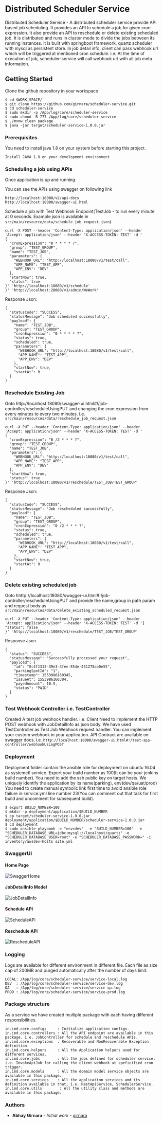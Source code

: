 # Distributed Scheduler Service

Distributed Scheduler Service - A distributed scheduler service provide API based job scheduling. It provides an API to schedule a job for given cron expression.
It also provide an API to reschedule or delete existing scheduled job. It is distributed and runs in cluster mode to divide the jobs between its running instances.
It is built with springboot framework, quartz scheduler with mysql as persistent store.
In job detail info, client can pass webhook url which will be triggered at mentioned cron schedule. i.e. At the time of execution of job, scheduler-service will call webhook url with all job meta information. 

## Getting Started

Clone the github repository in your workspace
```
$ cd $WORK_SPACE/
$ git clone https://github.com/girnara/scheduler-service.git
$ cd scheduler-service
$ sudo mkdir -p /App/log/core/scheduler-service
$ sudo chmod -R 777 /App/log/core/scheduler-service
$ ./mvnw clean package
$ java -jar target/scheduler-service-1.0.0.jar
```

### Prerequisites

You need to install java 1.8 on your system before starting this project.

```
Install JAVA 1.8 on your development environment
```

### Scheduling a job using APIs

Once application is up and running

You can see the APIs using swagger on following link

```
http://localhost:18080/v2/api-docs
http://localhost:18080/swagger-ui.html
```

Schedule a job with Test Webhook Endpoint(TestJob - to run every minute at 0 seconds. Example json is available in `src/main/resource/data/schedule_job_request.json`)

```
curl -X POST --header 'Content-Type: application/json' --header 'Accept: application/json' --header 'X-ACCESS-TOKEN: TEST' -d '
{
  "cronExpression": "0 * * * * ?",
  "group": "TEST_GROUP",
  "name": "TEST_JOB",
  "parameters": {
    "WEBHOOK_URL": "http://localhost:18080/v1/test/call",
    "APP_NAME": "TEST_APP",
    "APP_ENV": "DEV"
  },
  "startNow": true,
  "status": true
}' 'http://localhost:18080/v1/schedule'                                                                                                                               }' 'http://localhost:28080/v1/admin/WeWork'
```

Response Json:

```
{
  "statusCode": "SUCCESS",
  "statusMessage": "Job scheduled successfully",
  "payload": {
    "name": "TEST_JOB",
    "group": "TEST_GROUP",
    "cronExpression": "0 * * * * ?",
    "status": true,
    "scheduled": true,
    "parameters": {
      "WEBHOOK_URL": "http://localhost:18080/v1/test/call",
      "APP_NAME": "TEST_APP",
      "APP_ENV": "DEV"
    },
    "startNow": true,
    "startAt": 0
  }
}
```

### Reschedule Existing Job

Goto http://localhost:18080/swagger-ui.html#!/job-controller/rescheduleUsingPUT and changing the cron expression from every minutes to every two minutes. i.e. `src/main/resources/data/reschedule_job_request.json`
```
curl -X PUT --header 'Content-Type: application/json' --header 'Accept: application/json' --header 'X-ACCESS-TOKEN: TEST' -d '
{
  "cronExpression": "0 /2 * * * ?",
  "group": "TEST_GROUP",
  "name": "TEST_JOB",
  "parameters": {
    "WEBHOOK_URL": "http://localhost:18080/v1/test/call",
    "APP_NAME": "TEST_APP",
    "APP_ENV": "DEV"
  },
  "startNow": true,
  "status": true
}' 'http://localhost:18080/v1/reschedule/TEST_JOB/TEST_GROUP'
```

Response Json:
```
{
  "statusCode": "SUCCESS",
  "statusMessage": "Job rescheduled successfully",
  "payload": {
    "name": "TEST_JOB",
    "group": "TEST_GROUP",
    "cronExpression": "0 /2 * * * ?",
    "status": true,
    "scheduled": true,
    "parameters": {
      "WEBHOOK_URL": "http://localhost:18080/v1/test/call",
      "APP_NAME": "TEST_APP",
      "APP_ENV": "DEV"
    },
    "startNow": true,
    "startAt": 0
  }
}
```

### Delete existing scheduled job
Goto hhttp://localhost:18080/swagger-ui.html#!/job-controller/rescheduleUsingPUT and provide the name,group in path param and request body as `src/main/resources/data/delete_existing_scheduled_request.json`

```
curl -X PUT --header 'Content-Type: application/json' --header 'Accept: application/json' --header 'X-ACCESS-TOKEN: TEST' -d '{
"status": false
}' 'http://localhost:18080/v1/reschedule/TEST_JOB/TEST_GROUP'
```

Response Json
```
{
  "status": "SUCCESS",
  "statusMessage": "Successfully processed your request",
  "payload": {
    "id": "8c4f1313-39e3-4fee-85de-431275ab0e55",
    "parkingSpotId": "1",
    "timestamp": 1553986160345,
    "issueAt": 1553986160304,
    "payedAmount": 10.5,
    "status": "PAID"
  }
}
```

### Test Webhook Controller i.e. TestController
Created A test job webhook handler. i.e. Client Need to implement the HTTP POST webhook with JobDetailInfo as json body. We have used TestController as Test Job Webhook request handler. You can implement your custom webhook in your application.
API Contract are available on swagger docs. i.e. `http://localhost:18080/swagger-ui.html#!/test-app-controller/webhookUsingPOST`
 
### Deployment

Deployment folder contain the ansible role for deployment on ubuntu 16.04 as systemctl service.
Export your build number as 100(It can be your jenkins build number). You need to add the ssh public key on target hosts. We uniquely identify the application by its name(parking), env(dev/qa/uat/prod)
You need to create manual symbolic link first time to avoid ansible role failure in service.yml line number 23(You can comment out that task for first build and uncomment for subsequent build).
```
$ export BUILD_NUMBER=100
$ mkdir -p deployment/application/$BUILD_NUMBER
$ cp target/scheduler-service-1.0.0.jar deployment/application/$BUILD_NUMBER/scheduler-service-1.0.0.jar
$ cd deployment
$ sudo ansible-playbook -e "env=dev"  -e "BUILD_NUMBER=100"  -e "SCHEDULER_DATABASE_URL=jdbc:mysql://localhost/quartz" -e "SCHEDULER_DATABASE_USER=root" -e "SCHEDULER_DATABASE_PASSWORD=" -i inventory/awsdev-hosts site.yml
```

### SwaggerUI
#### Home Page
![SwaggerHome](./swagger.png "SwaggerHome")
#### JobDetailInfo Model
![JobDetailInfo](./model.png "JobDetailInfo")
#### Schedule API
![ScheduleAPI](./schedule.png "ScheduleAPI")
#### Reschedule API
![RescheduleAPI](./reschedule.png "RescheduleAPI")

### Logging
Logs are available for different environment in different file. Each file as size cap of 200MB and purged automatically after the number of days limit.
```
LOCAL: /App/log/core/scheduler-service/service-local.log
DEV  : /App/log/core/scheduler-service/service-dev.log
QA   : /App/log/core/scheduler-service/service-qa.log
PROD : /App/log/core/scheduler-service/service-prod.log
```

### Package structure
As a service we have created multiple package with each having different responsibilities.
```
in.ind.core.configs     : Initialize application configs.
in.ind.core.controllers : All the API endpoint are available in this package. i.e. JobController for schedule and reschedule APIs.
in.ind.core.exceptions  : Recoverable and NonRecoverable Exception definition.
in.ind.core.helpers     : All the Application helpers used for different services.
in.ind.core.jobs        : All the jobs defined for scheduler service. i.e. InvokeApiJob for calling the client webhook at speficified cron trigger.
in.ind.core.models      : All the domain model service objects are available in this package.
in.ind.core.services    : All the application services and its definition available in that. i.e. RestApiService, SchedulerService.
in.ind.core.utils        : All the utility class and methods are available in this package.
```

### Authors

* **Abhay Girnara** - *Initial work* - [girnara](https://github.com/girnara)
